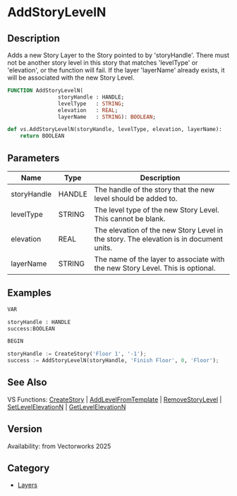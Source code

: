 # AddStoryLevelN

## Description
Adds a new Story Layer to the Story pointed to by 'storyHandle'.  There must not be another story level in this story that matches 'levelType' or 'elevation', or the function will fail.  If the layer 'layerName' already exists, it will be associated with the new Story Level.

```pascal
FUNCTION AddStoryLevelN(
				storyHandle : HANDLE;
				levelType   : STRING;
				elevation   : REAL;
				layerName   : STRING): BOOLEAN;
```

```python
def vs.AddStoryLevelN(storyHandle, levelType, elevation, layerName):
    return BOOLEAN
```

## Parameters
|Name|Type|Description|
|---|---|---|
|storyHandle|HANDLE|The handle of the story that the new level should be added to.|
|levelType|STRING|The level type of the new Story Level.  This cannot be blank.|
|elevation|REAL|The elevation of the new Story Level in the story. The elevation is in document units.|
|layerName|STRING|The name of the layer to associate with the new Story Level.  This is optional.|

## Examples
```python
VAR

storyHandle : HANDLE
success:BOOLEAN

BEGIN

storyHandle := CreateStory('Floor 1', '-1');
success := AddStoryLevelN(storyHandle, 'Finish Floor', 0, 'Floor');
```

## See Also
VS Functions:
[CreateStory](CreateStory.md) 
| [AddLevelFromTemplate](AddLevelFromTemplate.md) 
| [RemoveStoryLevel](RemoveStoryLevel.md) 
| [SetLevelElevationN](SetLevelElevationN.md) 
| [GetLevelElevationN](GetLevelElevationN.md)

## Version
Availability: from Vectorworks 2025

## Category
* [Layers](../Categories/Layers.md)

